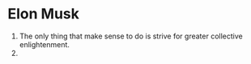 # Elon Musk

1. The only thing that make sense to do is strive for greater collective enlightenment.
2. 
